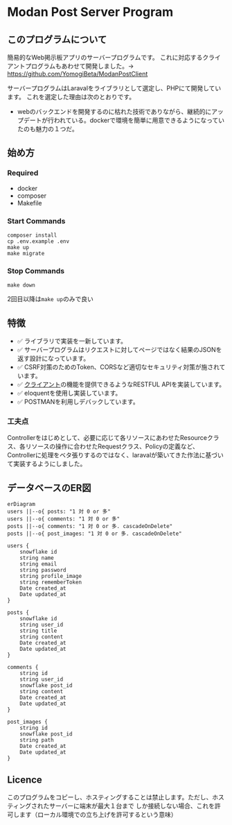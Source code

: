 # Modan Post Server Program

## このプログラムについて
簡易的なWeb掲示板アプリのサーバープログラムです。
これに対応するクライアントプログラムもあわせて開発しました。→ https://github.com/YomogiBeta/ModanPostClient

サーバープログラムはLaravalをライブラリとして選定し、PHPにて開発しています。
これを選定した理由は次のとおりです。

- webのバックエンドを開発するのに枯れた技術でありながら、継続的にアップデートが行われている。dockerで環境を簡単に用意できるようになっていたのも魅力の１つだ。

## 始め方
### Required
- docker
- composer
- Makefile

### Start Commands
```
composer install
cp .env.example .env
make up
make migrate
```

### Stop Commands
```
make down
```

2回目以降は`make up`のみで良い

## 特徴
- ✅ ライブラリで実装を一新しています。
- ✅ サーバープログラムはリクエストに対してページではなく結果のJSONを返す設計になっています。
- ✅ CSRF対策のためのToken、CORSなど適切なセキュリティ対策が施されています。
- ✅ [クライアント](https://github.com/YomogiBeta/ModanPostClient)の機能を提供できるようなRESTFUL APIを実装しています。 
- ✅ eloquentを使用し実装しています。
- ✅ POSTMANを利用しデバックしています。 

### 工夫点 
Controllerをはじめとして、必要に応じて各リソースにあわせたResourceクラス、各リソースの操作に合わせたRequestクラス、Policyの定義など、Controllerに処理をベタ張りするのではなく、laravalが築いてきた作法に基づいて実装するようにしました。

## データベースのER図
```mermaid
erDiagram
users ||--o{ posts: "1 対 0 or 多"
users ||--o{ comments: "1 対 0 or 多"
posts ||--o{ comments: "1 対 0 or 多. cascadeOnDelete"
posts ||--o{ post_images: "1 対 0 or 多. cascadeOnDelete"

users {
    snowflake id
    string name
    string email
    string password
    string profile_image
    string rememberToken
    Date created_at
    Date updated_at
}

posts {
    snowflake id
    string user_id
    string title
    string content
    Date created_at
    Date updated_at
}

comments {
    string id
    string user_id
    snowflake post_id
    string content
    Date created_at
    Date updated_at
}

post_images {
    string id
    snowflake post_id
    string path
    Date created_at
    Date updated_at
}
```

## Licence
このプログラムをコピーし、ホスティングすることは禁止します。ただし、ホスティングされたサーバーに端末が最大１台まで
しか接続しない場合、これを許可します（ローカル環境での立ち上げを許可するという意味）

